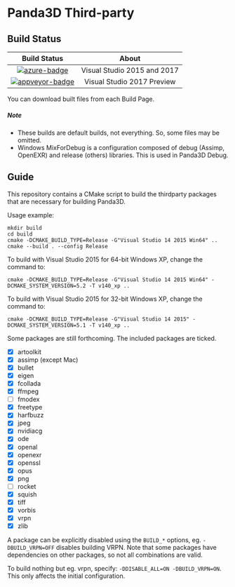 # Panda3D Third-party

## Build Status

| Build Status                       | About                       |
| :--------------------------------: | :-------------------------: |
| [![azure-badge]][azure-link]       | Visual Studio 2015 and 2017 |
| [![appveyor-badge]][appveyor-link] | Visual Studio 2017 Preview  |

[azure-badge]: https://dev.azure.com/bluekyu/rpcpp-devops/_apis/build/status/panda3d/panda3d-thirdparty?branchName=master
[azure-link]: https://dev.azure.com/bluekyu/rpcpp-devops/_build/latest?definitionId=2&branchName=master
[appveyor-badge]: https://ci.appveyor.com/api/projects/status/4bq68rpiw5dr27y4/branch/master?svg=true "AppVeyor build status"
[appveyor-link]: https://ci.appveyor.com/project/bluekyu/panda3d-thirdparty/branch/master "AppVeyor build link"

You can download built files from each Build Page.



##### Note
- These builds are default builds, not everything. So, some files may be omitted.
- Windows MixForDebug is a configuration composed of debug (Assimp, OpenEXR) and release (others) libraries.
  This is used in Panda3D Debug.



## Guide
This repository contains a CMake script to build the thirdparty packages that
are necessary for building Panda3D.

Usage example:

    mkdir build
    cd build
    cmake -DCMAKE_BUILD_TYPE=Release -G"Visual Studio 14 2015 Win64" ..
    cmake --build . --config Release

To build with Visual Studio 2015 for 64-bit Windows XP, change the command to:

    cmake -DCMAKE_BUILD_TYPE=Release -G"Visual Studio 14 2015 Win64" -DCMAKE_SYSTEM_VERSION=5.2 -T v140_xp ..

To build with Visual Studio 2015 for 32-bit Windows XP, change the command to:

    cmake -DCMAKE_BUILD_TYPE=Release -G"Visual Studio 14 2015" -DCMAKE_SYSTEM_VERSION=5.1 -T v140_xp ..

Some packages are still forthcoming.  The included packages are ticked.
- [x] artoolkit
- [x] assimp (except Mac)
- [x] bullet
- [x] eigen
- [x] fcollada
- [x] ffmpeg
- [ ] fmodex
- [x] freetype
- [x] harfbuzz
- [x] jpeg
- [x] nvidiacg
- [x] ode
- [x] openal
- [x] openexr
- [x] openssl
- [x] opus
- [x] png
- [ ] rocket
- [x] squish
- [x] tiff
- [x] vorbis
- [x] vrpn
- [x] zlib

A package can be explicitly disabled using the `BUILD_*` options, eg. `-DBUILD_VRPN=OFF` disables building VRPN.  Note that some packages have dependencies on other packages, so not all combinations are valid.

To build nothing but eg. vrpn, specify: `-DDISABLE_ALL=ON -DBUILD_VRPN=ON`.  This only affects the initial configuration.
